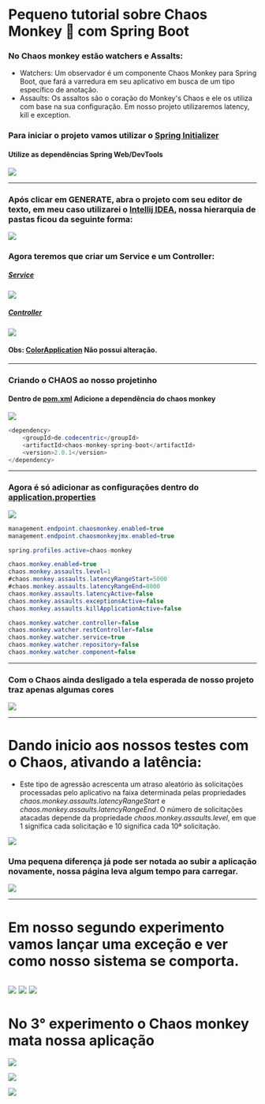 # Pequeno tutorial sobre Chaos Monkey :monkey: com Spring Boot 

### No Chaos monkey estão watchers e Assalts:
- Watchers: Um observador é um componente Chaos Monkey para Spring Boot, que fará a varredura em seu aplicativo em busca de um tipo específico de anotação.
- Assaults: Os assaltos são o coração do Monkey's Chaos e ele os utiliza com base na sua configuração. Em nosso projeto utilizaremos latency, kill e exception.
### Para iniciar o projeto vamos utilizar o [Spring Initializer](https://start.spring.io/)

#### Utilize as dependências Spring Web/DevTools

![](images/initializer.png)

-----

### Após clicar em GENERATE, abra o projeto com seu editor de texto, em meu caso utilizarei o [Intellij IDEA](https://www.jetbrains.com/pt-br/idea/), nossa hierarquia de pastas ficou da seguinte forma:

![](images/pastas.png)

### Agora teremos que criar um Service e um Controller:

##### [Service](https://github.com/Matheus-Reinert/chaos_monkey/blob/master/src/main/java/colors/example/color/service/ColorService.java)
![](images/service.png)
##### [Controller](https://github.com/Matheus-Reinert/chaos_monkey/blob/master/src/main/java/colors/example/color/controller/ColorController.java)
![](images/controller.png)

#### Obs: [ColorApplication](https://github.com/Matheus-Reinert/chaos_monkey/blob/master/src/main/java/colors/example/color/ColorApplication.java) Não possui alteração.
------

### Criando o CHAOS ao nosso projetinho
#### Dentro de [pom.xml](https://github.com/Matheus-Reinert/chaos_monkey/blob/master/src/main/java/colors/example/color/ColorApplication.java) Adicione a dependência do chaos monkey

![](images/dependencies.png)

```java
<dependency>
	<groupId>de.codecentric</groupId>
	<artifactId>chaos-monkey-spring-boot</artifactId>
	<version>2.0.1</version>
</dependency>
```
----
### Agora é só adicionar as configurações dentro do [application.properties](https://github.com/Matheus-Reinert/chaos_monkey/blob/master/src/main/resources/application.properties)

![](images/3-scriptChaos.png)

```java
management.endpoint.chaosmonkey.enabled=true
management.endpoint.chaosmonkeyjmx.enabled=true

spring.profiles.active=chaos-monkey

chaos.monkey.enabled=true
chaos.monkey.assaults.level=1
#chaos.monkey.assaults.latencyRangeStart=5000
#chaos.monkey.assaults.latencyRangeEnd=8000
chaos.monkey.assaults.latencyActive=false
chaos.monkey.assaults.exceptionsActive=false
chaos.monkey.assaults.killApplicationActive=false 

chaos.monkey.watcher.controller=false
chaos.monkey.watcher.restController=false
chaos.monkey.watcher.service=true
chaos.monkey.watcher.repository=false
chaos.monkey.watcher.component=false
```

----
### Com o Chaos ainda desligado a tela esperada de nosso projeto traz apenas algumas cores 

![](images/1-telaesperada.png)

----
# Dando inicio aos nossos testes com o Chaos, ativando a latência:
- Este tipo de agressão acrescenta um atraso aleatório às solicitações processadas pelo aplicativo na faixa determinada pelas propriedades *chaos.monkey.assaults.latencyRangeStart* e *chaos.monkey.assaults.latencyRangeEnd*. O número de solicitações atacadas depende da propriedade *chaos.monkey.assaults.level*, em que 1 significa cada solicitação e 10 significa cada 10ª solicitação.

![](images/4-Latencia.png)

### Uma pequena diferença já pode ser notada ao subir a aplicação novamente, nossa página leva algum tempo para carregar.

![](images/2-Loading.png)

-------

# Em nosso segundo experimento vamos lançar uma exceção e ver como nosso sistema se comporta.

![](images/7-exception.png)
![](images/5-exception.png)
![](images/6-exception.png)
-----

# No 3° experimento o Chaos monkey mata nossa aplicação

![](images/10-killApp.png)

![](images/9-killApp.png)

![](images/8-killApp.png)



